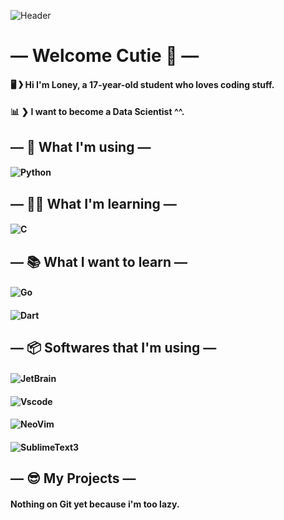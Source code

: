 ![Header](https://i.imgur.com/XjBNKiY.gif)
# ― Welcome Cutie 👋 ―

#### 🖥 ❯ Hi I'm Loney, a 17-year-old student who loves coding stuff.
#### 📊 ❯ I want to become a Data Scientist ^^.

## ― 💫 What I'm using ―

#### ![Python](https://img.shields.io/static/v1?label=Language%20→%20Python&message=Intermediate%20level&color=orange&style=for-the-badge&logo=Python)

## ― 👨‍🎓 What I'm learning ―

#### ![C](https://img.shields.io/static/v1?label=Language%20→%20C&message=Beginner%20level&color=green&style=for-the-badge&logo=C)

## ― 📚 What I want to learn ―

#### ![Go](https://img.shields.io/static/v1?label=Language&message=Go&color=f1c40f&style=for-the-badge&logo=Go)
#### ![Dart](https://img.shields.io/static/v1?label=Language&message=Dart&color=2980b9&style=for-the-badge&logo=Dart)

## ― 📦 Softwares that I'm using ―

#### ![JetBrain](https://img.shields.io/static/v1?label=-&message=PyCharm&color=2ecc71f&style=for-the-badge&logo=jetbrains)
#### ![Vscode](https://img.shields.io/static/v1?label=-&message=Vscode&color=3498db&style=for-the-badge&logo=Visual-Studio-Code)
#### ![NeoVim](https://img.shields.io/static/v1?label=-&message=NeoVim&color=27ae60&style=for-the-badge&logo=NeoVim)
#### ![SublimeText3](https://img.shields.io/static/v1?label=-&message=SublimeText&color=e67e22&style=for-the-badge&logo=Sublime-Text)


## ― 😎 My Projects ―

#### Nothing on Git yet because i'm too lazy.
